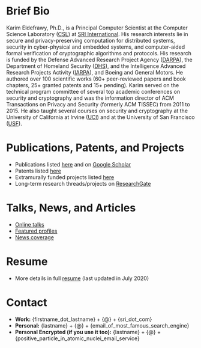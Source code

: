 # Brief Bio
Karim Eldefrawy, Ph.D., is a Principal Computer Scientist at the Computer Science Laboratory ([CSL](http://www.csl.sri.com/)) at [SRI International](https://www.sri.com/). His research interests lie in secure and privacy-preserving computation for distributed systems, security in cyber-physical and embedded systems, and computer-aided formal verification of cryptographic algorithms and protocols. His research is funded by the Defense Advanced Research Project Agency ([DARPA](https://www.darpa.mil/)), the Department of Homeland Security ([DHS](https://www.dhs.gov/science-and-technology)), and the Intelligence Advanced Research Projects Activity ([IARPA](https://www.iarpa.gov/)), and Boeing and General Motors. He authored over 100 scientific works (60+ peer-reviewed papers and book chapters, 25+ granted patents and 15+ pending). Karim served on the technical program committee of several top academic conferences on security and cryptography and was the information director of ACM Transactions on Privacy and Security (formerly ACM TISSEC) from 2011 to 2015. He also taught several courses on security and cryptography at the University of California at Irvine ([UCI](https://www.ics.uci.edu/)) and at the University of San Francisco ([USF](https://www.usfca.edu/)).


# Publications, Patents, and Projects
* Publications listed [here](https://keldefrawy.github.io/pubs.html) and on [Google Scholar](http://bit.ly/2KIZaWF)
* Patents listed [here](https://keldefrawy.github.io/patents.html)
* Extramurally funded projects listed [here](https://keldefrawy.github.io/projects.html)
* Long-term research threads/projects on [ResearchGate](http://bit.ly/37tOPHZ)


# Talks, News, and Articles
* [Online talks](https://keldefrawy.github.io/talks.html)
* [Featured profiles](https://keldefrawy.github.io/profiles.html)
* [News coverage](https://keldefrawy.github.io/news.html)


# Resume
* More details in full [resume](https://keldefrawy.github.io/karim_resume.pdf) (last updated in July 2020)


# Contact
* **Work:** {firstname_dot_lastname} + {@} + {sri_dot_com}
* **Personal:** {lastname} + {@} + {email_of_most_famous_search_engine}
* **Personal Encrypted (if you use it too):** {lastname} + {@} + {positive_particle_in_atomic_nuclei_email_service}














